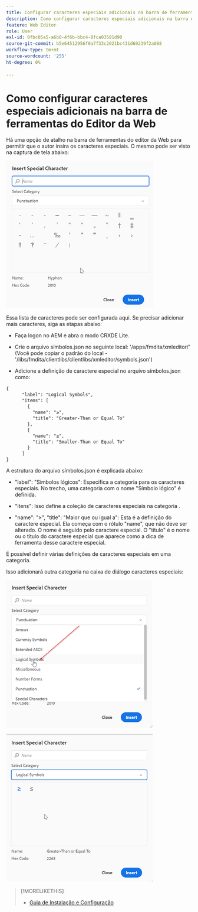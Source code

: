 ```yaml
---
title: Configurar caracteres especiais adicionais na barra de ferramentas do Editor da Web
description: Como configurar caracteres especiais adicionais na barra de ferramentas do Editor da Web
feature: Web Editor
role: User
exl-id: 0fbc05a5-a6b0-4f6b-bbc4-8fca03581d90
source-git-commit: b5e64512956f0a7f33c2021bc431d69239f2a088
workflow-type: tm+mt
source-wordcount: '255'
ht-degree: 0%

---
```


# Como configurar caracteres especiais adicionais na barra de ferramentas do Editor da Web

Há uma opção de atalho na barra de ferramentas do editor da Web para permitir que o autor insira os caracteres especiais.
O mesmo pode ser visto na captura de tela abaixo:

![Caracteres especiais](assets/special-chars.png)


Essa lista de caracteres pode ser configurada aqui. Se precisar adicionar mais caracteres, siga as etapas abaixo:

+ Faça logon no AEM e abra o modo CRXDE Lite.

+ Crie o arquivo símbolos.json no seguinte local: &#39;/apps/fmdita/xmleditor/&#39; (Você pode copiar o padrão do local - &#39;/libs/fmdita/clientlibs/clientlibs/xmleditor/symbols.json&#39;)

+ Adicione a definição de caractere especial no arquivo símbolos.json como:

```
{
      "label": "Logical Symbols",
      "items": [
        {
          "name": "≥",
          "title": "Greater-Than or Equal To"
        },
        {
          "name": "≤",
          "title": "Smaller-Than or Equal To"
        }
      ]
}
```

A estrutura do arquivo símbolos.json é explicada abaixo:

+ &quot;label&quot;: &quot;Símbolos lógicos&quot;: Especifica a categoria para os caracteres especiais. No trecho, uma categoria com o nome &quot;Símbolo lógico&quot; é definida.

+ &quot;itens&quot;: Isso define a coleção de caracteres especiais na categoria .

+ &quot;name&quot;: &quot;≥&quot;, &quot;title&quot;: &quot;Maior que ou igual a&quot;: Esta é a definição do caractere especial. Ela começa com o rótulo &quot;name&quot;, que não deve ser alterado. O nome é seguido pelo caractere especial. O &quot;título&quot; é o nome ou o título do caractere especial que aparece como a dica de ferramenta desse caractere especial.

É possível definir várias definições de caracteres especiais em uma categoria.

Isso adicionará outra categoria na caixa de diálogo caracteres especiais:

![Categoria de Símbolo Especial](assets/special-char-category.png)

![Inserir Caractere Especial](assets/insert-special-char.png)

>[!MORELIKETHIS]
>
>+ [Guia de Instalação e Configuração](https://helpx.adobe.com/content/dam/help/en/xml-documentation-solution/3-6/XML-Documentation-for-Adobe-Experience-Manager_Installation-Configuration-Guide_EN.pdf)

